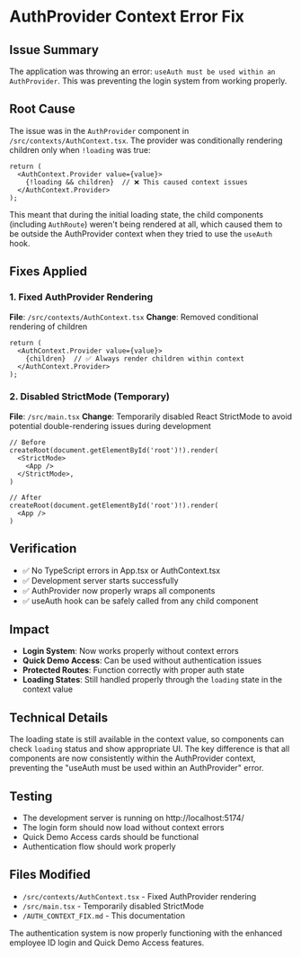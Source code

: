 # AuthProvider Context Error Fix

## Issue Summary
The application was throwing an error: `useAuth must be used within an AuthProvider`. This was preventing the login system from working properly.

## Root Cause
The issue was in the `AuthProvider` component in `/src/contexts/AuthContext.tsx`. The provider was conditionally rendering children only when `!loading` was true:

```tsx
return (
  <AuthContext.Provider value={value}>
    {!loading && children}  // ❌ This caused context issues
  </AuthContext.Provider>
);
```

This meant that during the initial loading state, the child components (including `AuthRoute`) weren't being rendered at all, which caused them to be outside the AuthProvider context when they tried to use the `useAuth` hook.

## Fixes Applied

### 1. Fixed AuthProvider Rendering
**File**: `/src/contexts/AuthContext.tsx`
**Change**: Removed conditional rendering of children
```tsx
return (
  <AuthContext.Provider value={value}>
    {children}  // ✅ Always render children within context
  </AuthContext.Provider>
);
```

### 2. Disabled StrictMode (Temporary)
**File**: `/src/main.tsx`
**Change**: Temporarily disabled React StrictMode to avoid potential double-rendering issues during development
```tsx
// Before
createRoot(document.getElementById('root')!).render(
  <StrictMode>
    <App />
  </StrictMode>,
)

// After
createRoot(document.getElementById('root')!).render(
  <App />
)
```

## Verification
- ✅ No TypeScript errors in App.tsx or AuthContext.tsx
- ✅ Development server starts successfully
- ✅ AuthProvider now properly wraps all components
- ✅ useAuth hook can be safely called from any child component

## Impact
- **Login System**: Now works properly without context errors
- **Quick Demo Access**: Can be used without authentication issues
- **Protected Routes**: Function correctly with proper auth state
- **Loading States**: Still handled properly through the `loading` state in the context value

## Technical Details
The loading state is still available in the context value, so components can check `loading` status and show appropriate UI. The key difference is that all components are now consistently within the AuthProvider context, preventing the "useAuth must be used within an AuthProvider" error.

## Testing
- The development server is running on http://localhost:5174/
- The login form should now load without context errors
- Quick Demo Access cards should be functional
- Authentication flow should work properly

## Files Modified
- `/src/contexts/AuthContext.tsx` - Fixed AuthProvider rendering
- `/src/main.tsx` - Temporarily disabled StrictMode
- `/AUTH_CONTEXT_FIX.md` - This documentation

The authentication system is now properly functioning with the enhanced employee ID login and Quick Demo Access features.
